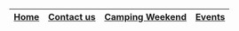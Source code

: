 | [Home](/index.html) | [Contact us](/contactus.html) | [Camping Weekend](/weekend.html) | [Events](/events.html) |
| ----------------- | ----------------------- | ------------------------------ | -------------------- |
